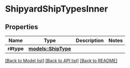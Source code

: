 # ShipyardShipTypesInner

## Properties

Name | Type | Description | Notes
------------ | ------------- | ------------- | -------------
**r#type** | [**models::ShipType**](ShipType.md) |  | 

[[Back to Model list]](../README.md#documentation-for-models) [[Back to API list]](../README.md#documentation-for-api-endpoints) [[Back to README]](../README.md)


